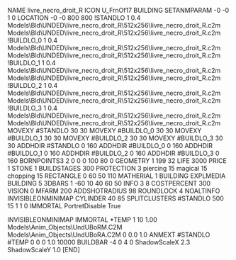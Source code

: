 NAME livre_necro_droit_R
ICON U_FrnOf17
BUILDING
SETANMPARAM -0 -0 1 0
LOCATION -0 -0 800 800
!STANDLO      1 0.4 Models\Bld\UNDED\livre_necro_droit_R\512x256\livre_necro_droit_R.c2m Models\Bld\UNDED\livre_necro_droit_R\512x256\livre_necro_droit_R.c2m 
!BUILDLO_0    1 0.4 Models\Bld\UNDED\livre_necro_droit_R\512x256\livre_necro_droit_R.c2m Models\Bld\UNDED\livre_necro_droit_R\512x256\livre_necro_droit_R.c2m 
!BUILDLO_1    1 0.4 Models\Bld\UNDED\livre_necro_droit_R\512x256\livre_necro_droit_R.c2m Models\Bld\UNDED\livre_necro_droit_R\512x256\livre_necro_droit_R.c2m 
!BUILDLO_2    1 0.4 Models\Bld\UNDED\livre_necro_droit_R\512x256\livre_necro_droit_R.c2m Models\Bld\UNDED\livre_necro_droit_R\512x256\livre_necro_droit_R.c2m 
!BUILDLO_3    1 0.4 Models\Bld\UNDED\livre_necro_droit_R\512x256\livre_necro_droit_R.c2m Models\Bld\UNDED\livre_necro_droit_R\512x256\livre_necro_droit_R.c2m 
MOVEXY #STANDLO   30 30
MOVEXY #BUILDLO_0 30 30
MOVEXY #BUILDLO_1 30 30
MOVEXY #BUILDLO_2 30 30
MOVEXY #BUILDLO_3 30 30
ADDHDIR #STANDLO 0 160
ADDHDIR #BUILDLO_0 0 160
ADDHDIR #BUILDLO_1 0 160
ADDHDIR #BUILDLO_2 0 160
ADDHDIR #BUILDLO_3 0 160
BORNPOINTS3 2 0 0 0 100 80 0
GEOMETRY 1 199 32
LIFE     3000
PRICE 1 STONE 1
BUILDSTAGES 300
PROTECTION 3 piercing 15 magical 15 chopping 15
RECTANGLE    0 60 50 110
MATHERIAL 1 BUILDING
EXPLMEDIA BUILDING 5
3DBARS 1 -60 10 40 60 50
INFO 3 8
COSTPERCENT 300
VISION 0
MFARM 200
ADDSHOTRADIUS 98
ROUNDLOCK 4
NOALTINFO
INVISIBLEONMINIMAP
CYLINDER 40 85
SPLITCLUSTERS #STANDLO 500 15 1 1 0
IMMORTAL
PortretDisable True

INVISIBLEONMINIMAP
IMMORTAL
*TEMP 1 10 1.00 Models\Anim_Objects\UndUBoRM.C2M Models\Anim_Objects\UndUBoRA.C2M 0 0.0 1.0
ANMEXT #STANDLO #TEMP 0 0 0 1.0 10000
BUILDBAR -4 0 4 0
ShadowScaleX 2.3
ShadowScaleY 1.0
[END]
